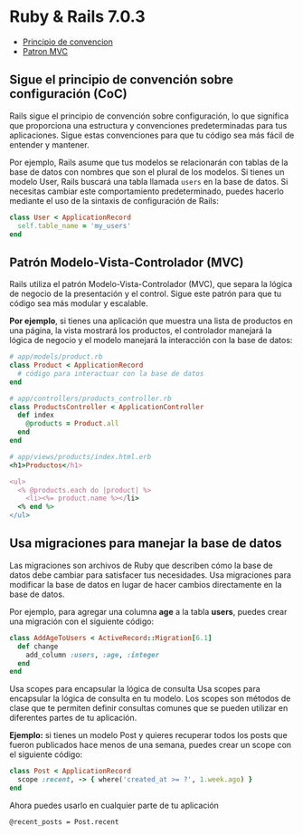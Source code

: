 # Ruby & Rails 7.0.3 

* [Principio de convencion](#sigue)
* [Patron MVC](#Patrón-Modelo-Vista-Controlador-(MVC))


## Sigue el principio de convención sobre configuración (CoC)
Rails sigue el principio de convención sobre configuración, lo que significa que proporciona una estructura y convenciones predeterminadas para tus aplicaciones. Sigue estas convenciones para que tu código sea más fácil de entender y mantener.

Por ejemplo, Rails asume que tus modelos se relacionarán con tablas de la base de datos con nombres que son el plural de los modelos. Si tienes un modelo User, Rails buscará una tabla llamada `users` en la base de datos. Si necesitas cambiar este comportamiento predeterminado, puedes hacerlo mediante el uso de la sintaxis de configuración de Rails:
```rb
class User < ApplicationRecord
  self.table_name = 'my_users'
end
```
## Patrón Modelo-Vista-Controlador (MVC)
Rails utiliza el patrón Modelo-Vista-Controlador (MVC), que separa la lógica de negocio de la presentación y el control. Sigue este patrón para que tu código sea más modular y escalable.

**Por ejemplo**, si tienes una aplicación que muestra una lista de productos en una página, la vista mostrará los productos, el controlador manejará la lógica de negocio y el modelo manejará la interacción con la base de datos:
```rb
# app/models/product.rb
class Product < ApplicationRecord
  # código para interactuar con la base de datos
end

# app/controllers/products_controller.rb
class ProductsController < ApplicationController
  def index
    @products = Product.all
  end
end

# app/views/products/index.html.erb
<h1>Productos</h1>

<ul>
  <% @products.each do |product| %>
    <li><%= product.name %></li>
  <% end %>
</ul>
```

## Usa migraciones para manejar la base de datos
Las migraciones son archivos de Ruby que describen cómo la base de datos debe cambiar para satisfacer tus necesidades. Usa migraciones para modificar la base de datos en lugar de hacer cambios directamente en la base de datos.

Por ejemplo, para agregar una columna **age** a la tabla **users**, puedes crear una migración con el siguiente código:
```rb
class AddAgeToUsers < ActiveRecord::Migration[6.1]
  def change
    add_column :users, :age, :integer
  end
end
```

Usa scopes para encapsular la lógica de consulta
Usa scopes para encapsular la lógica de consulta en tu modelo. Los scopes son métodos de clase que te permiten definir consultas comunes que se pueden utilizar en diferentes partes de tu aplicación.

**Ejemplo:** si tienes un modelo Post y quieres recuperar todos los posts que fueron publicados hace menos de una semana, puedes crear un scope con el siguiente código:
```rb
class Post < ApplicationRecord
  scope :recent, -> { where('created_at >= ?', 1.week.ago) }
end
```
Ahora puedes usarlo en cualquier parte de tu aplicación
```
@recent_posts = Post.recent
```
